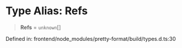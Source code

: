 # Type Alias: Refs

> **Refs** = `unknown`[]

Defined in: frontend/node\_modules/pretty-format/build/types.d.ts:30
